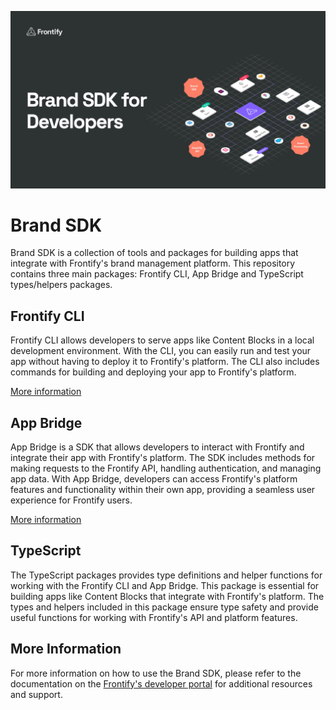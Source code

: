 <p align="center">
  <img width="640" src="docs/img/banner.png">
</p>

# Brand SDK

Brand SDK is a collection of tools and packages for building apps that integrate with Frontify's brand management platform. This repository contains three main packages: Frontify CLI, App Bridge and TypeScript types/helpers packages.

## Frontify CLI

Frontify CLI allows developers to serve apps like Content Blocks in a local development environment. With the CLI, you can easily run and test your app without having to deploy it to Frontify's platform. The CLI also includes commands for building and deploying your app to Frontify's platform.

[More information](https://developer.frontify.com/d/XFPCrGNrXQQM/content-blocks#/details-concepts-1/frontify-cli)

## App Bridge

App Bridge is a SDK that allows developers to interact with Frontify and integrate their app with Frontify's platform. The SDK includes methods for making requests to the Frontify API, handling authentication, and managing app data. With App Bridge, developers can access Frontify's platform features and functionality within their own app, providing a seamless user experience for Frontify users.

[More information](https://developer.frontify.com/d/XFPCrGNrXQQM/content-blocks#/details-concepts-1/content-blocks/introducing-the-app-bridge)

## TypeScript

The TypeScript packages provides type definitions and helper functions for working with the Frontify CLI and App Bridge. This package is essential for building apps like Content Blocks that integrate with Frontify's platform. The types and helpers included in this package ensure type safety and provide useful functions for working with Frontify's API and platform features.

## More Information

For more information on how to use the Brand SDK, please refer to the documentation on the [Frontify's developer portal](https://developer.frontify.com/d/XFPCrGNrXQQM/content-blocks) for additional resources and support.
